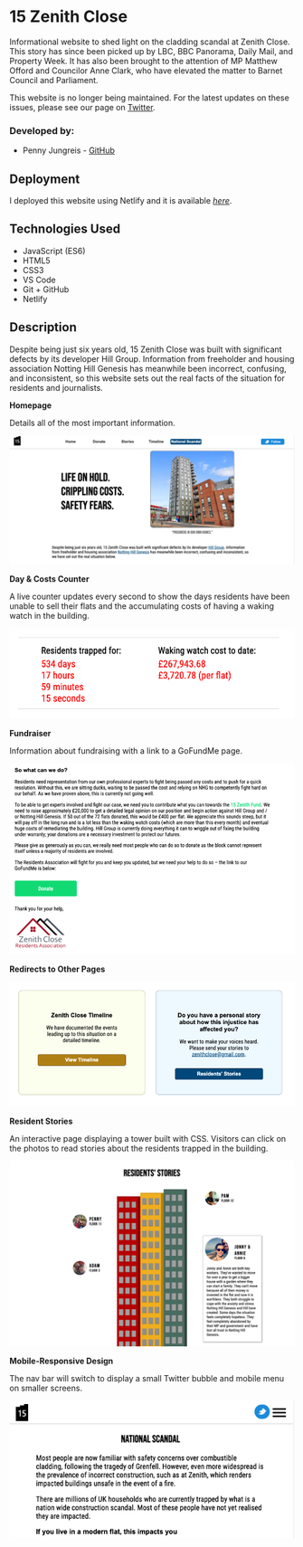 # 15 Zenith Close

Informational website to shed light on the cladding scandal at Zenith Close. This story has since been picked up by LBC, BBC Panorama, Daily Mail, and Property Week. It has also been brought to the attention of MP Matthew Offord and Councilor Anne Clark, who have elevated the matter to Barnet Council and Parliament.

This website is no longer being maintained. For the latest updates on these issues, please see our page on [Twitter](https://twitter.com/zenithclose).

### Developed by:
* Penny Jungreis - [GitHub](https://github.com/penelopecj)

## Deployment
I deployed this website using Netlify and it is available [_here_](https://15zenith.co.uk/). 

## Technologies Used
  * JavaScript (ES6)
  * HTML5
  * CSS3
  * VS Code
  * Git + GitHub
  * Netlify

## Description
Despite being just six years old, 15 Zenith Close was built with significant defects by its developer Hill Group. Information from freeholder and housing association Notting Hill Genesis has meanwhile been incorrect, confusing, and inconsistent, so this website sets out the real facts of the situation for residents and journalists.

**Homepage**

Details all of the most important information.

![homepage](./images/homepage.png)

**Day & Costs Counter**

A live counter updates every second to show the days residents have been unable to sell their flats and the accumulating costs of having a waking watch in the building.

![live counter](./images/live-counter.png)

**Fundraiser**

Information about fundraising with a link to a GoFundMe page.

![fundraiser info](./images/fundraiser.png)

**Redirects to Other Pages**

![info boxes](./images/link-buttons.png)

**Resident Stories**

An interactive page displaying a tower built with CSS. Visitors can click on the photos to read stories about the residents trapped in the building.

![building tower with resident stories](./images/resident-stories.png)

**Mobile-Responsive Design**

The nav bar will switch to display a small Twitter bubble and mobile menu on smaller screens.

![mobile nav bar](./images/mobile-view.png)
